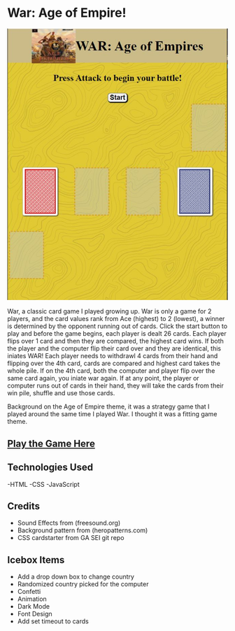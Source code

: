 # War: Age of Empire!
![War game board](https://github.com/bfloyd14/war/blob/main/images/warcardgameSS.JPG)

War, a classic card game I played growing up.  War  is only a game for 2 players, and the card values rank from Ace (highest) to 2 (lowest), a winner is determined by the opponent running out of cards.  Click the start button to play and before the game begins, each player is dealt 26 cards.  Each player flips over 1 card and then they are compared, the highest card wins. If both the player and the computer flip their card over and they are identical, this iniates WAR!  Each player needs to withdrawl 4 cards from their hand and flipping over the 4th card, cards are compared and highest card takes the whole pile.  If on the 4th card, both the computer and player flip over the same card again, you iniate war again.  If at any point, the player or computer runs out of cards in their hand, they will take the cards from their win pile, shuffle and use those cards.

Background on the Age of Empire theme, it was a strategy game that I played around the same time I played War.  I thought it was a fitting game theme.


##  [Play the Game Here](https://warthecardgame-btf.netlify.app)

## Technologies Used

-HTML
-CSS
-JavaScript

## Credits

- Sound Effects from (freesound.org)
- Background pattern from (heropatterns.com)
- CSS cardstarter from GA SEI git repo

## Icebox Items

- Add a drop down box to change country
- Randomized country picked for the computer
- Confetti
- Animation
- Dark Mode
- Font Design
- Add set timeout to cards
